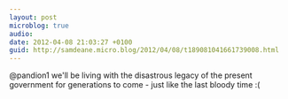 ```yaml
---
layout: post
microblog: true
audio: 
date: 2012-04-08 21:03:27 +0100
guid: http://samdeane.micro.blog/2012/04/08/t189081041661739008.html
---
```

@pandion1 we'll be living with the disastrous legacy of the present government for generations to come - just like the last bloody time :(
